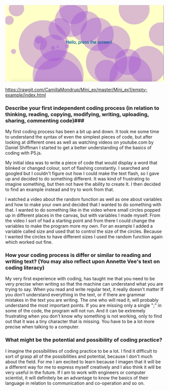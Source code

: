 ![alt text](Hello_press_the_screen.png "Screenshot of my program!")

https://rawgit.com/CamillaMondrup/Mini_ex/master/Mini_ex1/empty-example/index.html

### Describe your first independent coding process (in relation to thinking, reading, copying, modifying, writing, uploading, sharing, commenting code)###
My first coding process has been a bit up and down. It took me some time to understand the syntax of even the simplest pieces of code, but after looking at different ones as well as watching videos on youtube.com by Daniel Shiffman I started to get a better understanding of the basics of coding with P5.js. 

My initial idea was to write a piece of code that would display a word that blinked or changed colour, sort of flashing constantly. I searched and googled but I couldn't figure out how I could make the text flash, so I gave up and decided to do something different. It was kind of frustrating to imagine something, but then not have the ability to create It. I then decided to find an example instead and try to work from that.

I watched a video about the random function as well as one about variables and how to make your own and decided that I wanted to do something with that. I wanted to do something like in the video where small circles popped up in different places in the canvas, but with variables I made myself. From the video I sort of had a starting point and from there I could change the variables to make the program more my own.  For an example I added a variable called size and used that to control the size of the circles. Because I wanted the circles to have different sizes I used the random function again which worked out fine. 


### How your coding process is differ or similar to reading and writing text? (You may also reflect upon Annette Vee's text on coding literacy) ###
My very first experience with coding, has taught me that you need to be very precise when writing so that the machine can understand what you are trying to say. When you read and write regular text, it really doesn't matter If you don't understand everything in the text, or if there are grammar mistakes in the text you are writing. The one who will read it, will probably understand the most important points. 
If you are missing only a single ";" in some of the code, the program will not run. And it can be extremely frustrating when you don't know why something is not working, only to find out that it was a tiny character that is missing. You have to be a lot more precise when talking to a computer. 


### What might be the potential and possibility of coding practice? ###
I imagine the possibilities of coding practice to be a lot. I find it difficult to sort of grasp all of the possibilities and potential, because I don't much about the field. For me I am excited to learn because I imagen that it will be a different way for me to express myself creatively and I also think it will be very useful in the future. If I am to work with engineers or computer scientist, it will definitely be an advantage to know the basics of their language in relation to communication and co-operation and so on. 
